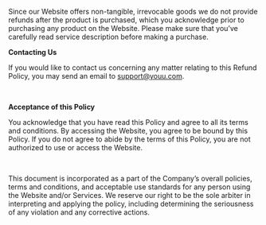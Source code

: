 

Since our Website offers non-tangible, irrevocable goods we do not provide refunds after the product is purchased, which you acknowledge prior to purchasing any product on the Website. Please make sure that you’ve carefully read service description before making a purchase.



**Contacting Us**

If you would like to contact us concerning any matter relating to this Refund Policy, you may send an email to [support@youu.com](mailto:support@soberpeer.com).

 

**Acceptance of this Policy**

You acknowledge that you have read this Policy and agree to all its terms and conditions. By accessing the Website, you agree to be bound by this Policy. If you do not agree to abide by the terms of this Policy, you are not authorized to use or access the Website.

 

This document is incorporated as a part of the Company’s overall policies, terms and conditions, and acceptable use standards for any person using the Website and/or Services. We reserve our right to be the sole arbiter in interpreting and applying the policy, including determining the seriousness of any violation and any corrective actions.